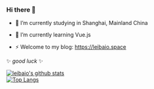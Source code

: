 ### Hi there 👋

- 🔭 I’m currently studying in Shanghai, Mainland China
- 🌱 I’m currently learning Vue.js 

- ⚡ Welcome to my blog: https://leibaio.space

✨ _good luck_ ✨

[![leibaio's github stats](https://github-readme-stats.vercel.app/api?username=leibaio&theme=gruvbox)](https://github.com/USERNAME/github-readme-stats)  
[![Top Langs](https://github-readme-stats.vercel.app/api/top-langs/?username=leibaio&layout=compact&theme=gruvbox)](https://github.com/USERNAME/github-readme-stats)

<!--
**leibaio/leibaio** is a ✨ _special_ ✨ repository because its `README.md` (this file) appears on your GitHub profile.
- 🔭 I’m currently studying in Shanghai, Mainland China
- 🌱 I’m currently learning Vue.js 
- ⚡ Welcome to my website: https://leibaio.space
-->
